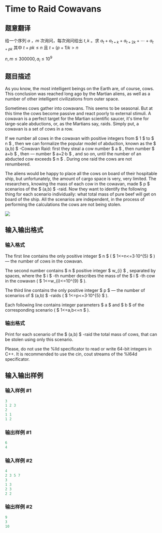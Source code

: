 # Time to Raid Cowavans

## 题意翻译

给一个序列 $a$ ，$m$ 次询问，每次询问给出 $t, k$ 。求 $a_t + a_{t+k}+a_{t+2k}+\cdots+a_{t+pk}$ 其中 $t+pk \leq n$ 且 $t+(p+1)k > n$

$n,m \leq 300000,a_i \leq 10^9$

## 题目描述

As you know, the most intelligent beings on the Earth are, of course, cows. This conclusion was reached long ago by the Martian aliens, as well as a number of other intelligent civilizations from outer space.

Sometimes cows gather into cowavans. This seems to be seasonal. But at this time the cows become passive and react poorly to external stimuli. A cowavan is a perfect target for the Martian scientific saucer, it's time for large-scale abductions, or, as the Martians say, raids. Simply put, a cowavan is a set of cows in a row.

If we number all cows in the cowavan with positive integers from $ 1 $ to $ n $ , then we can formalize the popular model of abduction, known as the $ (a,b) $ -Cowavan Raid: first they steal a cow number $ a $ , then number $ a+b $ , then — number $ a+2·b $ , and so on, until the number of an abducted cow exceeds $ n $ . During one raid the cows are not renumbered.

The aliens would be happy to place all the cows on board of their hospitable ship, but unfortunately, the amount of cargo space is very, very limited. The researchers, knowing the mass of each cow in the cowavan, made $ p $ scenarios of the $ (a,b) $ -raid. Now they want to identify the following thing for each scenario individually: what total mass of pure beef will get on board of the ship. All the scenarios are independent, in the process of performing the calculations the cows are not being stolen.

![](https://cdn.luogu.com.cn/upload/vjudge_pic/CF103D/4a1176c97b389958360cf53dc3c4234ea51fce54.png)

## 输入输出格式

### 输入格式

The first line contains the only positive integer $ n $ ( $ 1<=n<=3·10^{5} $ ) — the number of cows in the cowavan.

The second number contains $ n $ positive integer $ w_{i} $ , separated by spaces, where the $ i $ -th number describes the mass of the $ i $ -th cow in the cowavan ( $ 1<=w_{i}<=10^{9} $ ).

The third line contains the only positive integer $ p $ — the number of scenarios of $ (a,b) $ -raids ( $ 1<=p<=3·10^{5} $ ).

Each following line contains integer parameters $ a $ and $ b $ of the corresponding scenario ( $ 1<=a,b<=n $ ).

### 输出格式

Print for each scenario of the $ (a,b) $ -raid the total mass of cows, that can be stolen using only this scenario.

Please, do not use the %lld specificator to read or write 64-bit integers in С++. It is recommended to use the cin, cout streams of the %I64d specificator.

## 输入输出样例

### 输入样例 #1

```cpp
3
1 2 3
2
1 1
1 2

```
### 输出样例 #1

```cpp
6
4

```
### 输入样例 #2

```cpp
4
2 3 5 7
3
1 3
2 3
2 2

```
### 输出样例 #2

```cpp
9
3
10

```
